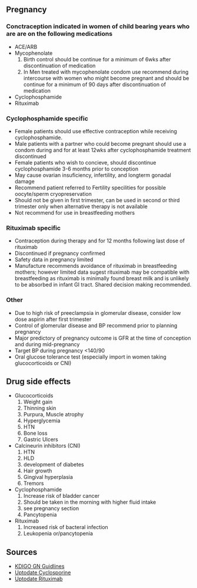 ## **Pregnancy**
### Conctraception indicated in women of child bearing years who are are on the following medications
 * ACE/ARB
 * Mycophenolate
    1. Birth control should be continue for a minimum of 6wks after discontinuation of medication
    2. In Men treated with mycophenolate condom use recommend during intercourse with women who might become pregnant and should be continue for a minimum of 90 days after discontinuation of medication
 * Cyclophosphamide
 * Rituximab
### Cyclophosphamide specific
 * Female patients should use effective contraception while receiving cyclophosphamide. 
 * Male patients with a partner who could become pregnant should use a condom during and for at least 12wks after cyclophosphamide treatment discontinued
 * Female patients who wish to concieve, should discontinue cyclophosphamide 3-6 months prior to conception
 * May cause ovarian insuficiency, infertility, and longterm gonadal damage
 * Recommend patient referred to Fertility specilities for possible oocyte/sperm cryopreservation
 * Should not be given in first trimester, can be used in second or third trimester only when alternative therapy is not available
 * Not recommend for use in breastfeeding mothers
### Rituximab specific
 * Contraception during therapy and for 12 months following last dose of rituximab
 * Discontinued if pregnancy confirmed
 * Safety data in pregnancy limited
 * Manufacture recommends avoidance of rituximab in breastfeeding mothers; however limited data sugest rituximab may be compatible with breastfeeding as rituximab is minimally found breast milk and is unlikely to be absorbed in infant GI tract. Shared decision making recommended.
### Other
 * Due to high risk of preeclampsia in glomerular disease, consider low dose aspirin after first trimester
 * Control of glomerular disease and BP recommend prior to planning pregnancy
 * Major predictory of pregnancy outcome is GFR at the time of conception and during mid-pregnancy
 * Target BP during pregnancy <140/90
 * Oral glucose tolerance test (especially import in women taking glucocorticoids or CNI) 
## **Drug side effects**
 * Glucocorticoids
    1. Weight gain
    2. Thinning skin
    3. Purpura, Muscle atrophy
    4. Hyperglycemia
    5. HTN
    6. Bone loss
    7. Gastric Ulcers
 * Calcineurin inhibitors (CNI)
    1. HTN
    2. HLD
    3. development of diabetes
    4. Hair growth
    5. Gingival hyperplasia
    6. Tremors
 * Cyclophosphamide
    1. Increase risk of bladder cancer
    2. Should be taken in the morning with higher fluid intake
    3. see pregnancy section
    4. Pancytopenia
 * Rituximab
    1. Increased risk of bacteral infection
    2. Leukopenia or/pancytopenia
## **Sources**
 * [KDIGO GN Guidlines](https://kdigo.org/guidelines/gd/)
 * [Uptodate Cyclosporine](https://www-uptodate-com.ezproxy.ttuhsc.edu/contents/cyclophosphamide-drug-information?source=auto_suggest&selectedTitle=1~1---1~4---cyclopho&search=cyclophosphamide#F49296864)
 * [Uptodate Rituximab](https://www-uptodate-com.ezproxy.ttuhsc.edu/contents/rituximab-including-biosimilars-drug-information?search=rituximab&selectedTitle=1~150&usage_type=panel&display_rank=1&kp_tab=drug_general&source=panel_search_result#F53464448) 
